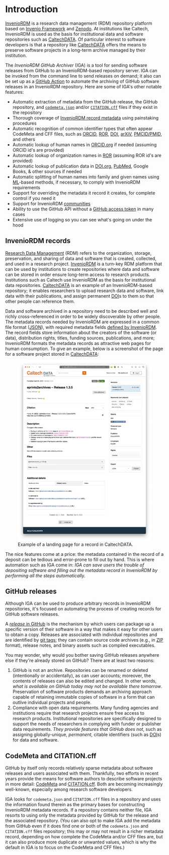 # Introduction

[InvenioRDM](https://inveniosoftware.org/products/rdm/) is a research data management (RDM) repository platform based on [Invenio Framework](https://inveniosoftware.org/products/framework/) and [Zenodo](https://www.zenodo.org). At institutions like Caltech, InvenioRDM is used as the basis for institutional data and software repositories such as [CaltechDATA](https://data.caltech.edu). Of particular interest to software developers is that a repository like [CaltechDATA](https://data.caltech.edu) offers the means to preserve software projects in a long-term archive managed by their institution.

The _InvenioRDM GitHub Archiver_ (IGA) is a tool for sending software releases from GitHub to an InvenioRDM-based repository server. IGA can be invoked from the command line to send releases on demand; it also can be set up as a [GitHub Action](https://docs.github.com/en/actions) to automate the archiving of GitHub software releases in an InvenioRDM repository. Here are some of IGA's other notable features:
* Automatic extraction of metadata from the GitHub release, the GitHub repository, and [`codemeta.json`](https://codemeta.github.io) and/or [`CITATION.cff`](https://citation-file-format.github.io) files if they exist in the repository
* Thorough coverage of [InvenioRDM record metadata](https://inveniordm.docs.cern.ch/reference/metadata) using painstaking procedures
* Automatic recognition of common identifier types that often appear CodeMeta and CFF files, such as [ORCID](https://orcid.org), [ROR](https://ror.org), [DOI](https://www.doi.org), [arXiV](https://arxiv.org), [PMCID/PMID](https://www.ncbi.nlm.nih.gov/pmc/about/public-access-info/), and others
* Automatic lookup of human names in [ORCID.org](https://orcid.org) if needed (assuming ORCID id's are provided)
* Automatic lookup of organization names in [ROR](https://ror.org) (assuming ROR id's are provided)
* Automatic lookup of publication data in [DOI.org](https://www.doi.org), [PubMed]((https://www.ncbi.nlm.nih.gov/pmc/about/public-access-info/)), Google Books, & other sources if needed
* Automatic splitting of human names into family and given names using [ML](https://en.wikipedia.org/wiki/Machine_learning)-based methods, if necessary, to comply with InvenioRDM requirements
* Support for overriding the metadata it record it creates, for complete control if you need it
* Support for InvenioRDM [communities](https://invenio-communities.readthedocs.io/en/latest/)
* Ability to use the GitHub API without a [GitHub access token](https://docs.github.com/en/authentication/keeping-your-account-and-data-secure/creating-a-personal-access-token) in many cases
* Extensive use of logging so you can see what's going on under the hood


## InvenioRDM records

[Research Data Management](https://riojournal.com/article/56508/) (RDM) refers to the organization, storage, preservation, and sharing of data and software that is created, collected, and used in a research project. [InvenioRDM](https://inveniordm.docs.cern.ch) is a turn-key RDM platform that can be used by institutions to create repositories where data and software can be stored in order ensure long-term access to research products. Institutions such as Caltech use InvenioRDM as the basis for institutional data repositories. [CaltechDATA](https://data.caltech.edu) is an example of an InvenioRDM-based repository; it enables researchers to upload research data and software, link data with their publications, and assign permanent [DOI](https://en.wikipedia.org/wiki/Digital_object_identifier)s to them so that other people can reference them.

Data and software archived in a repository need to be described well and richly cross-referenced in order to be widely discoverable by other people. The metadata records needed by InvenioRDM are expressed in a common file format ([JSON](https://www.json.org)), with required metadata fields [defined by InvenioRDM](https://inveniordm.docs.cern.ch/reference/metadata/). The record fields store information about the creators of the software (or data), distribution rights, titles, funding sources, publications, and more; InvenioRDM formats the metadata records as attractive web pages for human consumption. To give an example, below is a screenshot of the page for a software project stored in [CaltechDATA](https://data.caltech.edu):

<figure>
    <img src="_static/media/example-record-landing-page.jpg">
    <figcaption>Example of a landing page for a record in CaltechDATA.</figcaption>
</figure>

The nice features come at a price: the metadata contained in the record of a deposit can be tedious and error-prone to fill out by hand.  This is where automation such as IGA come in: _IGA can save users the trouble of depositing software and filling out the metadata record in InvenioRDM by performing all the steps automatically._


## GitHub releases

Although IGA can be used to produce arbitrary records in InvenioRDM repositories, it's focused on automating the process of creating records for GitHub software releases.

A [_release_ in GitHub](https://github.blog/2013-07-02-release-your-software/) is the mechanism by which users can package up a specific version of their software in a way that makes it easy for other users to obtain a copy. Releases are associated with individual repositories and are identified by [git tags](https://git-scm.com/book/en/v2/Git-Basics-Tagging); they can contain source code archives (e.g., in [ZIP](https://en.wikipedia.org/wiki/ZIP_(file_format)) format), release notes, and binary assets such as compiled executables.

You may wonder, why would you bother saving GitHub releases anywhere else if they're already stored on GitHub? There are at least two reasons:
1. GitHub is not an archive. Repositories can be renamed or deleted (intentionally or accidentally), as can user accounts; moreover, the contents of releases can also be edited and changed. In other words, _what is available on GitHub today may not be available there tomorrow_. Preservation of software products demands an archiving approach capable of retaining immutable copies of software in a form that can outlive individual projects and people.
2. Compliance with open data requirements. Many funding agencies and institutions require that research projects ensure free access to research products. Institutional repositories are specifically designed to support the needs of researchers in complying with funder or publisher data requirements. _They provide features that GitHub does not_, such as assigning globally-unique, _permanent_, citable identifiers (such as [DOI](https://en.wikipedia.org/wiki/Digital_object_identifier)s) for data and software.


## CodeMeta and CITATION.cff

GitHub by itself only records relatively sparse metadata about software releases and users associated with them. Thankfully, two efforts in recent years provide the means for software authors to describe software projects in more detail: [CodeMeta](https://codemeta.github.io) and [CITATION.cff](https://citation-file-format.github.io). Both are becoming increasingly well-known, especially among research software developers.

IGA looks for `codemeta.json` and `CITATION.cff` files in a repository and uses the information found therein as the primary bases for constructing InvenioRDM metadata records. If a repository contains neither file, IGA resorts to using only the metadata provided by GitHub for the release and the associated repository. (You can also opt to make IGA add the metadata from GitHub even if it does find one or both of the `codemeta.json` and `CITATION.cff` files repository; this may or may not result in a richer metadata record, depending on how complete the CodeMeta and/or CFF files are, but it can also produce more duplicate or unwanted values, which is why the default in IGA is to focus on the CodeMeta and CFF files.)

